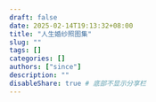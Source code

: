 ```yaml
---
draft: false
date: 2025-02-14T19:13:32+08:00
title: "人生婚纱照图集"
slug: "" 
tags: []
categories: []
authors: ["since"]
description: ""
disableShare: true # 底部不显示分享栏
---
```

